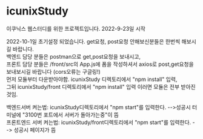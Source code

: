 # icunixStudy
이쿠닉스 웹스터디를 위한 프로젝트입니다.
2022-9-23일 시작

2022-10-1일
초기설정 되었습니다.
get요청, post요청 안해보신분들은 한번씩 해보시길 바랍니다.  
백엔드 담당 분들은 postman으로 get,post요청을 보내시고,   
프론트 담당 분들은 /front/src의 App.js에 폼을 작성하셔서 axios로 post,get요청을 보내보시길 바랍니다 (cors오류는 구글링!)  
먼저 모듈부터 다운받아야함. icunixStudy 디렉토리에서 "npm install" 입력,  
그뒤 icunixStudy/front 디렉토리에서 "npm install" 입력 이러면 모듈은 전부 받아진것임.  

백엔드서버 켜는법: icunixStudy디렉토리에서 "npm start"를 입력한다. -->성공시 터미널에 "3100번 포트에서 서버가 돌아가는중"이 뜸  
프론트엔드 서버 켜는법: icunixStudy/front디렉토리에서 "npm start"를 입력한다. --> 성공시 페이지가 뜸  
